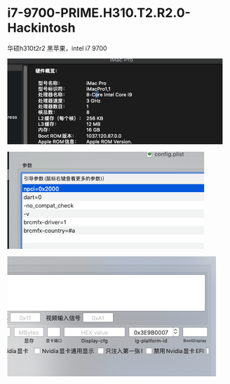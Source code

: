 # i7-9700-PRIME.H310.T2.R2.0-Hackintosh


华硕h310t2r2 黑苹果，intel i7 9700


![img](/1.png)


![img](/2.png)

![img](/3.png)
